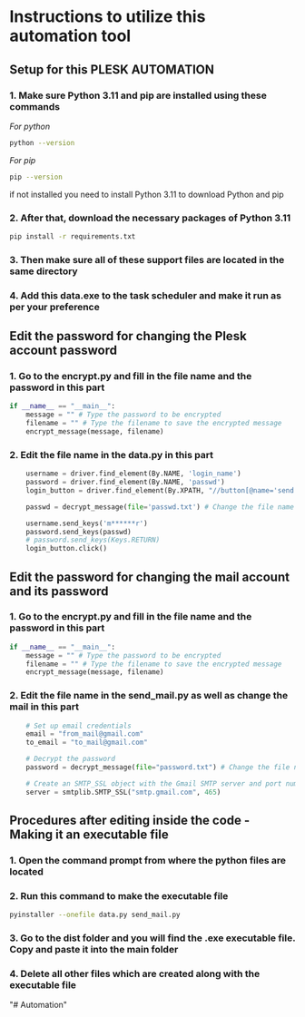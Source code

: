 # Instructions to utilize this automation tool

## Setup for this PLESK AUTOMATION

### **1. Make sure Python 3.11 and pip are installed using these commands**

*For python*

```bash
python --version
```

*For pip*

```bash
pip --version
```

if not installed you need to install Python 3.11 to download Python and pip

### **2. After that, download the necessary packages of Python 3.11**

```bash
pip install -r requirements.txt
```

### **3. Then make sure all of these support files are located in the same directory**

### **4. Add this data.exe to the task scheduler and make it run as per your preference**

## Edit the password for changing the Plesk account password

### 1. Go to the encrypt.py and fill in the file name and the password in this part

```python
if __name__ == "__main__":
    message = "" # Type the password to be encrypted
    filename = "" # Type the filename to save the encrypted message
    encrypt_message(message, filename)
```

### 2. Edit the file name in the data.py in this part

```python
    username = driver.find_element(By.NAME, 'login_name')
    password = driver.find_element(By.NAME, 'passwd')
    login_button = driver.find_element(By.XPATH, "//button[@name='send']")

    passwd = decrypt_message(file='passwd.txt') # Change the file name if changed

    username.send_keys('m******r')
    password.send_keys(passwd)
    # password.send_keys(Keys.RETURN)
    login_button.click()
```

## Edit the password for changing the mail account and its password

### 1. Go to the encrypt.py and fill in the file name and the password in this part

```python
if __name__ == "__main__":
    message = "" # Type the password to be encrypted
    filename = "" # Type the filename to save the encrypted message
    encrypt_message(message, filename)
```

### 2. Edit the file name in the send_mail.py as well as change the mail in this part

```python
    # Set up email credentials
    email = "from_mail@gmail.com"
    to_email = "to_mail@gmail.com" 

    # Decrypt the password
    password = decrypt_message(file="password.txt") # Change the file name if changed

    # Create an SMTP_SSL object with the Gmail SMTP server and port number
    server = smtplib.SMTP_SSL("smtp.gmail.com", 465)
```

## Procedures after editing inside the code - Making it an executable file

### 1. Open the command prompt from where the python files are located

### 2. Run this command to make the executable file

```bash
pyinstaller --onefile data.py send_mail.py
```

### 3. Go to the dist folder and you will find the .exe executable file. Copy and paste it into the main folder

### 4. Delete all other files which are created along with the executable file

"# Automation" 
